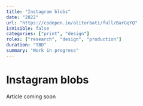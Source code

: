 ```yaml
---
title: "Instagram blobs"
date: "2022"
url: "https://codepen.io/alitorbati/full/BarGqYQ"
isVisible: false
categories: ["print", "design"]
roles: ["research", "design", "production"]
duration: "TBD"
summary: "Work in progress"
---
```


# Instagram blobs

Article coming soon

